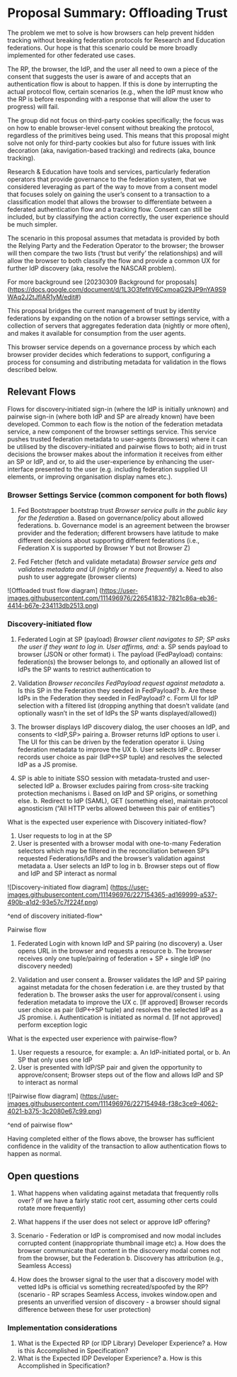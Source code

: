 # Proposal Summary: Offloading Trust
The problem we met to solve is how browsers can help prevent hidden tracking without breaking federation protocols for Research and Education federations. Our hope is that this scenario could be more broadly implemented for other federated use cases.

The RP, the browser, the IdP, and the user all need to own a piece of the consent that suggests the user is aware of and accepts that an authentication flow is about to happen. If this is done by interrupting the actual protocol flow, certain scenarios (e.g., when the IdP must know who the RP is before responding with a response that will allow the user to progress) will fail.

The group did not focus on third-party cookies specifically; the focus was on how to enable browser-level consent without breaking the protocol, regardless of the primitives being used. This means that this proposal might solve not only for third-party cookies but also for future issues with link decoration (aka, navigation-based tracking) and redirects (aka, bounce tracking).

Research & Education have tools and services, particularly federation operators that provide governance to the federation system, that we considered leveraging as part of the way to move from a consent model that focuses solely on gaining the user’s consent to a transaction to a classification model that allows the browser to differentiate between a federated authentication flow and a tracking flow. Consent can still be included, but by classifying the action correctly, the user experience should be much simpler.

The scenario in this proposal assumes that metadata is provided by both the Relying Party and the Federation Operator to the browser; the browser will then compare the two lists (‘trust but verify’ the relationships) and will allow the browser to both classify the flow and provide a common UX for further IdP discovery (aka, resolve the NASCAR problem).

For more background see [20230309 Background for proposals] (https://docs.google.com/document/d/1L3O3fefitV6CxmoaG29JP9nYA9S9WAq2J2tJfIAR1yM/edit#)

This proposal bridges the current management of trust by identity federations by expanding on the notion of a browser settings service, with a collection of servers that aggregates federation data (nightly or more often), and makes it available for consumption from the user agents.

This browser service depends on a governance process by which each browser provider decides which federations to support, configuring a process for consuming and distributing metadata for validation in the flows described below.

## Relevant Flows
Flows for discovery-initiated sign-in (where the IdP is initially unknown) and pairwise sign-in (where both IdP and SP are already known) have been developed. Common to each flow is the notion of the federation metadata service, a new component of the browser settings service. This service pushes trusted federation metadata to user-agents (browsers) where it can be utilised by the discovery-initiated and pairwise flows to both; aid in trust decisions the browser makes about the information it receives from either an SP or IdP, and or, to aid the user-experience by enhancing the user-interface presented to the user (e.g. including federation supplied UI elements, or improving organisation display names etc.).

### Browser Settings Service (common component for both flows)
1. Fed Bootstrapper bootstrap trust
*Browser service pulls in the public key for the federation*
  a. Based on governance/policy about allowed federations.
  b. Governance model is an agreement between the browser provider and the federation; different browsers have latitude to make different decisions about supporting different federations (i.e., Federation X is supported by Browser Y but not Browser Z)

2. Fed Fetcher (fetch and validate metadata)
*Browser service gets and validates metadata and UI (nightly or more frequently)*
  a. Need to also push to user aggregate (browser clients)

![Offloaded trust flow diagram] (https://user-images.githubusercontent.com/111496976/226541832-7821c86a-eb36-4414-b67e-234113db2513.png)

### Discovery-initiated flow
1. Federated Login at SP (payload)
*Browser client navigates to SP; SP asks the user if they want to log in. User affirms, and:*
  a. SP sends payload to browser (JSON or other format)
    i. The payload (FedPayload) contains: federation(s) the browser belongs to, and optionally an allowed list of IdPs the SP wants to restrict authentication to

2. Validation
*Browser reconciles FedPayload request against metadata*
  a. Is this SP in the Federation they seeded in FedPayload?
  b. Are these IdPs in the Federation they seeded in FedPayload?
  c. Form UI for IdP selection with a filtered list (dropping anything that doesn’t validate (and optionally wasn’t in the set of IdPs the SP wants displayed/allowed))

3. The browser displays IdP discovery dialog, the user chooses an IdP, and consents to <IdP,SP> pairing
  a. Browser returns IdP options to user
    i. The UI for this can be driven by the federation operator
    ii. Using federation metadata to improve the UX
  b. User selects IdP
  c. Browser records user choice as pair (IdP<->SP tuple) and resolves the selected IdP as a JS promise.

4. SP is able to initiate SSO session with metadata-trusted and user-selected IdP
  a. Browser excludes pairing from cross-site tracking protection mechanisms
    i. Based on IdP and SP origins, or something else.
  b. Redirect to IdP (SAML), GET (something else), maintain protocol agnosticism (“All HTTP verbs allowed between this pair of entities”)

What is the expected user experience with Discovery initiated-flow?

1. User requests to log in at the SP
2. User is presented with a browser modal with one-to-many Federation selectors which may be filtered in the reconciliation between SP’s requested Federations/IdPs and the browser’s validation against metadata
  a. User selects an IdP to log in
  b. Browser steps out of flow and IdP and SP interact as normal

![Discovery-initiated flow diagram] (https://user-images.githubusercontent.com/111496976/227154365-ad169999-a537-490b-a1d2-93e57c7f224f.png)

^end of discovery initiated-flow^

Pairwise flow
1. Federated Login with known IdP and SP pairing (no discovery)
  a. User opens URL in the browser and requests a resource
  b. The browser receives only one tuple/pairing of federation + SP + single IdP (no discovery needed)

2. Validation and user consent
  a. Browser validates the IdP and SP pairing against metadata for the chosen federation i.e. are they trusted by that federation
  b. The browser asks the user for approval/consent
    i. using federation metadata to improve the UX
  c. [If approved] Browser records user choice as pair (IdP<->SP tuple) and resolves the selected IdP as a JS promise.
  i. Authentication is initiated as normal
  d. [If not approved] perform exception logic

What is the expected user experience with pairwise-flow?

1. User requests a resource, for example:
  a. An IdP-initiated portal, or
  b. An SP that only uses one IdP
2. User is presented with IdP/SP pair and given the opportunity to approve/consent; Browser steps out of the flow and allows IdP and SP to interact as normal

![Pairwise flow diagram] (https://user-images.githubusercontent.com/111496976/227154948-f38c3ce9-4062-4021-b375-3c2080e67c99.png)

^end of pairwise flow^

Having completed either of the flows above, the browser has sufficient confidence in the validity of the transaction to allow authentication flows to happen as normal.

## Open questions
1. What happens when validating against metadata that frequently rolls over? (if we have a fairly static root cert, assuming other certs could rotate more frequently)

2. What happens if the user does not select or approve IdP offering?

3. Scenario - Federation or IdP is compromised and now modal includes corrupted content (inappropriate thumbnail image etc)
  a. How does the browser communicate that content in the discovery modal comes not from the browser, but the Federation
  b. Discovery has attribution (e.g., Seamless Access)

4. How does the browser signal to the user that a discovery model with vetted IdPs is official vs something recreated/spoofed by the RP? (scenario - RP scrapes Seamless Access, invokes window.open and presents an unverified version of discovery - a browser should signal difference between these for user protection)

### Implementation considerations
1. What is the Expected RP (or IDP Library) Developer Experience?
  a. How is this Accomplished in Specification?
2. What is the Expected IDP Developer Experience?
  a. How is this Accomplished in Specification?
